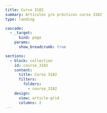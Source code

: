 ```yaml
---
title: Curso 3182
summary: Artículos y/o prácticos curso 3182
type: landing

cascade:
  - _target:
      kind: page
    params:
      show_breadcrumb: true

sections:
  - block: collection
    id: course_3182
    content:
      title: Curso 3182
      filters:
        folders:
          - course_3182
    design:
      view: article-grid
      columns: 2
---
```


